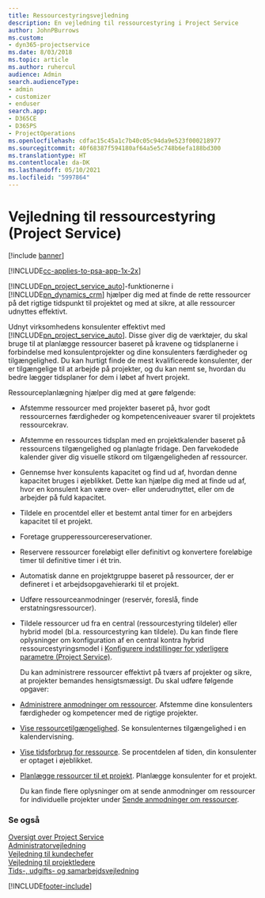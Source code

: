 ```yaml
---
title: Ressourcestyringsvejledning
description: En vejledning til ressourcestyring i Project Service
author: JohnPBurrows
ms.custom:
- dyn365-projectservice
ms.date: 8/03/2018
ms.topic: article
ms.author: ruhercul
audience: Admin
search.audienceType:
- admin
- customizer
- enduser
search.app:
- D365CE
- D365PS
- ProjectOperations
ms.openlocfilehash: cdfac15c45a1c7b40c05c94da9e523f000218977
ms.sourcegitcommit: 40f68387f594180af64a5e5c748b6efa188bd300
ms.translationtype: HT
ms.contentlocale: da-DK
ms.lasthandoff: 05/10/2021
ms.locfileid: "5997864"
---
```

# <a name="resource-manager-guide-project-service"></a>Vejledning til ressourcestyring (Project Service)

[!include [banner](../includes/psa-now-project-operations.md)]

[!INCLUDE[cc-applies-to-psa-app-1x-2x](../includes/cc-applies-to-psa-app-1x-2x.md)]

[!INCLUDE[pn_project_service_auto](../includes/pn-project-service-auto.md)]-funktionerne i [!INCLUDE[pn_dynamics_crm](../includes/pn-dynamics-crm.md)] hjælper dig med at finde de rette ressourcer på det rigtige tidspunkt til projektet og med at sikre, at alle ressourcer udnyttes effektivt.  
  
 Udnyt virksomhedens konsulenter effektivt med [!INCLUDE[pn_project_service_auto](../includes/pn-project-service-auto.md)]. Disse giver dig de værktøjer, du skal bruge til at planlægge ressourcer baseret på kravene og tidsplanerne i forbindelse med konsulentprojekter og dine konsulenters færdigheder og tilgængelighed. Du kan hurtigt finde de mest kvalificerede konsulenter, der er tilgængelige til at arbejde på projekter, og du kan nemt se, hvordan du bedre lægger tidsplaner for dem i løbet af hvert projekt.  
  
 Ressourceplanlægning hjælper dig med at gøre følgende:  
  
- Afstemme ressourcer med projekter baseret på, hvor godt ressourcernes færdigheder og kompetenceniveauer svarer til projektets ressourcekrav.  
  
- Afstemme en ressources tidsplan med en projektkalender baseret på ressourcens tilgængelighed og planlagte fridage. Den farvekodede kalender giver dig visuelle stikord om tilgængeligheden af ressourcer.  
  
- Gennemse hver konsulents kapacitet og find ud af, hvordan denne kapacitet bruges i øjeblikket. Dette kan hjælpe dig med at finde ud af, hvor en konsulent kan være over- eller underudnyttet, eller om de arbejder på fuld kapacitet.  
  
- Tildele en procentdel eller et bestemt antal timer for en arbejders kapacitet til et projekt.  
  
- Foretage grupperessourcereservationer.  
  
- Reservere ressourcer foreløbigt eller definitivt og konvertere foreløbige timer til definitive timer i ét trin.  
  
- Automatisk danne en projektgruppe baseret på ressourcer, der er defineret i et arbejdsopgavehierarki til et projekt.  
  
- Udføre ressourceanmodninger (reservér, foreslå, finde erstatningsressourcer).  
  
- Tildele ressourcer ud fra en central (ressourcestyring tildeler) eller hybrid model (bl.a. ressourcestyring kan tildele). Du kan finde flere oplysninger om konfiguration af en central kontra hybrid ressourcestyringsmodel i [Konfigurere indstillinger for yderligere parametre (Project Service)](../psa/configure-additional-parameters-settings.md).  
  
  Du kan administrere ressourcer effektivt på tværs af projekter og sikre, at projekter bemandes hensigtsmæssigt. Du skal udføre følgende opgaver:  
  
- [Administrere anmodninger om ressourcer](../psa/manage-resource-requests.md). Afstemme dine konsulenters færdigheder og kompetencer med de rigtige projekter.  
  
- [Vise ressourcetilgængelighed](../psa/view-resource-availability.md). Se konsulenternes tilgængelighed i en kalendervisning.  
  
- [Vise tidsforbrug for ressource](../psa/view-resource-utilization.md). Se procentdelen af tiden, din konsulenter er optaget i øjeblikket.  
  
- [Planlægge ressourcer til et projekt](../psa/schedule-resources-project.md). Planlægge konsulenter for et projekt.  
  
  Du kan finde flere oplysninger om at sende anmodninger om ressourcer for individuelle projekter under [Sende anmodninger om ressourcer](../psa/submit-resource-requests.md).  
  
### <a name="see-also"></a>Se også  
 [Oversigt over Project Service](../psa/overview.md)   
 [Administratorvejledning](../psa/admin-guide.md)   
 [Vejledning til kundechefer](../psa/account-manager-guide.md)   
 [Vejledning til projektledere](../psa/project-manager-guide.md)   
 [Tids-, udgifts- og samarbejdsvejledning](../psa/time-expense-collaboration-guide.md)


[!INCLUDE[footer-include](../includes/footer-banner.md)]